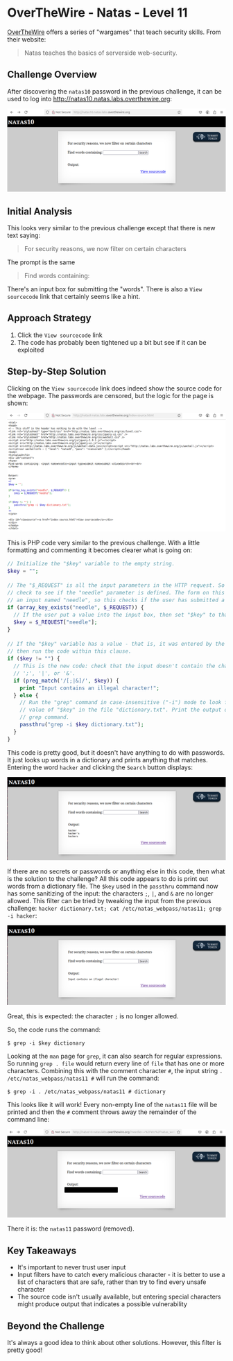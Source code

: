 # OverTheWire - Natas - Level 11

[OverTheWire](https://overthewire.org) offers a series of "wargames" that teach
security skills. From their website:

> Natas teaches the basics of serverside web-security.

## Challenge Overview

After discovering the `natas10` password in the previous challenge, it can be
used to log into http://natas10.natas.labs.overthewire.org:

![The Index Page](images/level_11/00_index_page.png)

## Initial Analysis

This looks very similar to the previous challenge except that there is new text
saying:

> For security reasons, we now filter on certain characters

The prompt is the same

> Find words containing:

There's an input box for submitting the "words". There is also a
`View sourcecode` link that certainly seems like a hint.

## Approach Strategy

1. Click the `View sourcecode` link
1. The code has probably been tightened up a bit but see if it can be
   exploited

## Step-by-Step Solution

Clicking on the `View sourcecode` link does indeed show the source code for the
webpage. The passwords are censored, but the logic for the page is shown:

![Index Source Code](images/level_10/01_index_source_code.png)

This is PHP code very similar to the previous challenge. With a little
formatting and commenting it becomes clearer what is going on:

```php
// Initialize the "$key" variable to the empty string.
$key = "";

// The "$_REQUEST" is all the input parameters in the HTTP request. So this will
// check to see if the "needle" parameter is defined. The form on this page has
// an input named "needle", so this checks if the user has submitted a value.
if (array_key_exists("needle", $_REQUEST)) {
  // If the user put a value into the input box, then set "$key" to that value.
  $key = $_REQUEST["needle"];
}

// If the "$key" variable has a value - that is, it was entered by the user -
// then run the code within this clause.
if ($key != "") {
  // This is the new code: check that the input doesn't contain the character
  // ';', '|', or '&'.
  if (preg_match('/[;|&]/', $key)) {
    print "Input contains an illegal character!";
  } else {
    // Run the "grep" command in case-insensitive ("-i") mode to look for the
    // value of "$key" in the file "dictionary.txt". Print the output of the
    // grep command.
    passthru("grep -i $key dictionary.txt");
  }
}
```

This code is pretty good, but it doesn't have anything to do with passwords. It
just looks up words in a dictionary and prints anything that matches. Entering
the word `hacker` and clicking the `Search` button displays:

![Search for Hacker](images/level_11/02_hacker_search.png)

If there are no secrets or passwords or anything else in this code, then what is
the solution to the challenge? All this code appears to do is print out words
from a dictionary file. The `$key` used in the `passthru` command now has some
sanitizing of the input: the characters `;`, `|`, and `&` are no longer allowed.
This filter can be tried by tweaking the input from the previous challenge:
`hacker dictionary.txt; cat /etc/natas_webpass/natas11; grep -i hacker`:

![Illegal Character](images/level_11/03_illegal_character.png)

Great, this is expected: the character `;` is no longer allowed.

So, the code runs the command:

```
$ grep -i $key dictionary
```

Looking at the `man` page for `grep`, it can also search for regular
expressions. So running `grep . file` would return every line of `file` that has
one or more characters. Combining this with the comment character `#`, the input
string `. /etc/natas_webpass/natas11 #` will run the command:

```
$ grep -i . /etc/natas_webpass/natas11 # dictionary
```

This looks like it will work! Every non-empty line of the `natas11` file will be
printed and then the `#` comment throws away the remainder of the command line:

![The Password](images/level_11/04_password.png)

There it is: the `natas11` password (removed).

## Key Takeaways

- It's important to never trust user input
- Input filters have to catch every malicious character - it is better to use a
  list of characters that are safe, rather than try to find every unsafe
  character
- The source code isn't usually available, but entering special characters might
  produce output that indicates a possible vulnerability

## Beyond the Challenge

It's always a good idea to think about other solutions. However, this filter is
pretty good!
